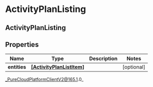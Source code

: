 # ActivityPlanListing

## ActivityPlanListing

## Properties

|Name | Type | Description | Notes|
|------------ | ------------- | ------------- | -------------|
| **entities** | [**[ActivityPlanListItem]**]([ActivityPlanListItem]) |  | [optional] |



_PureCloudPlatformClientV2@165.1.0_
